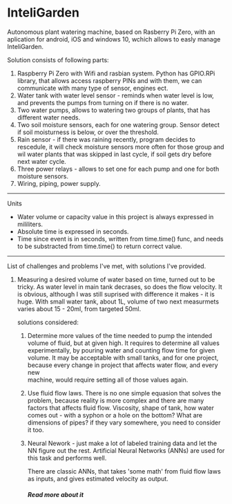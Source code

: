 # InteliGarden

Autonomous plant watering machine, based on Rasberry Pi Zero, with an aplication for android, iOS and windows 10, wchich allows to easly manage InteliGarden. 

Solution consists of following parts:

1. Raspberry Pi Zero with Wifi and rasbian system. Python has GPIO.RPi library, that allows access raspberry PINs and with them, we can      communicate with many type of sensor, engines ect. 
2. Water tank with water level sensor - reminds when water level is low, and prevents the pumps from turning on if there is no water. 
3. Two water pumps, allows to watering two groups of plants, that has different water needs.
4. Two soil moisture sensors, each for one watering group. Sensor detect if soil moisturness is below, or over the threshold.
5. Rain sensor - if there was raining recently, program decides to rescedule, it will check moisture sensors more often for those group  and wil        water plants that was skipped in last cycle, if soil gets dry before next water cycle. 
6. Three power relays - allows to set one for each pump and one for both moisture sensors.
7. Wiring, piping, power supply.

------------------------------------------------------------------------------------------------------
 Units

 - Water volume or capacity value in this project is always expressed in mililiters.
 - Absolute time is expressed in seconds.
 - Time since event is in seconds, written from time.time() func, and needs to be substracted from time.time() to return correct value.

-------------------------------------------------------------------------------------------------------

List of challenges and problems I've met, with solutions I've provided.

1. Measuring a desired volume of water based on time, turned out to be tricky. As water level in main tank decrases, so does the flow      velocity. It is obvious, although I was still suprised with difference it makes - it is huge.
   With small water tank, about 1L, volume of two next measurmets varies about 15 - 20ml, from targeted 50ml.
   
   solutions considered:
   
    1. Determine more values of the time needed to pump the intended volume of fluid, but at given high.
        It requires to determine all values experimentally, by pouring water and counting flow time for given volume. It may be                 acceptable with small tanks, and for one project, because every change in project that affects water flow, and every new         
        machine, would require setting all of those values again.
        
    2. Use fluid flow laws. There is no one simple equasion that solves the problem, because reality is more complex and there are many        factors that affects fluid flow. Viscosity, shape of tank, how water comes out - with a syphon or a hole on the bottom? What        are dimensions of pipes? if they vary somewhere, you need to consider it too.
    
    3. Neural Nework - just make a lot of labeled training data and let the NN figure out the rest. 
       Artificial Neural Networks (ANNs) are used for this task and performs well. 
       
       There are classic ANNs, that takes 'some math' from fluid flow laws as inputs, and gives estimated velocity as output.
       ##### Read more about it #######
       
    
       
